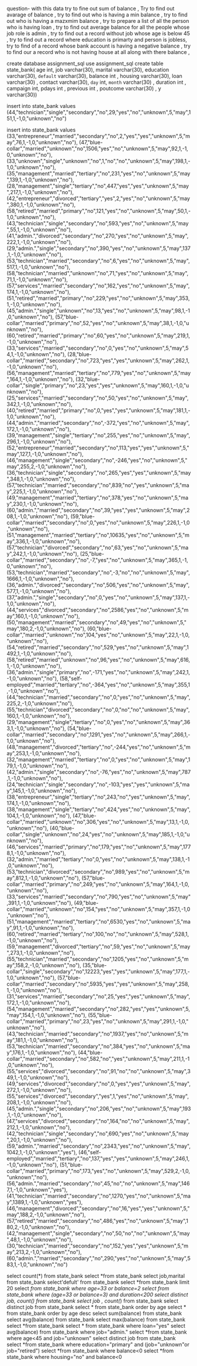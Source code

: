 question- 
with this data try to fine out sum of balance ,
Try to find out avarage of balance ,
try to find out who is having a min balance ,
try to find out who is having a mazxmim balance ,
try to prepare a list of all the person who is having loan ,
try to find out average balance for all the people whose job role is admin ,
try to find out a record  without job whose age is below 45 ,
try to find out a record where education is primarty and person is jobless,
try to find of a record whose bank account is having a negative balance ,
try to find our a record who is not having house at all along with there balance ,






create database assignment_sql
use assignment_sql
create table  state_bank(
age int,
job varchar(30),
marital varchar(30),
education varchar(30),
`default` varchar(30),
balance int , 
housing varchar(30),
loan varchar(30) , 
contact varchar(30),
`day` int,
`month` varchar(30) , 
duration int , 
campaign int,
pdays int , 
previous int , 
poutcome varchar(30) , 
y varchar(30))

insert into state_bank values
(44,"technician","single","secondary","no",29,"yes","no","unknown",5,"may",151,1,-1,0,"unknown","no")

insert into state_bank values
(33,"entrepreneur","married","secondary","no",2,"yes","yes","unknown",5,"may",76,1,-1,0,"unknown","no"),
(47,"blue-collar","married","unknown","no",1506,"yes","no","unknown",5,"may",92,1,-1,0,"unknown","no"),
(33,"unknown","single","unknown","no",1,"no","no","unknown",5,"may",198,1,-1,0,"unknown","no"),
(35,"management","married","tertiary","no",231,"yes","no","unknown",5,"may",139,1,-1,0,"unknown","no"),
(28,"management","single","tertiary","no",447,"yes","yes","unknown",5,"may",217,1,-1,0,"unknown","no"),
(42,"entrepreneur","divorced","tertiary","yes",2,"yes","no","unknown",5,"may",380,1,-1,0,"unknown","no"),
(58,"retired","married","primary","no",121,"yes","no","unknown",5,"may",50,1,-1,0,"unknown","no"),
(43,"technician","single","secondary","no",593,"yes","no","unknown",5,"may",55,1,-1,0,"unknown","no"),
(41,"admin.","divorced","secondary","no",270,"yes","no","unknown",5,"may",222,1,-1,0,"unknown","no"),
(29,"admin.","single","secondary","no",390,"yes","no","unknown",5,"may",137,1,-1,0,"unknown","no"),
(53,"technician","married","secondary","no",6,"yes","no","unknown",5,"may",517,1,-1,0,"unknown","no"),
(58,"technician","married","unknown","no",71,"yes","no","unknown",5,"may",71,1,-1,0,"unknown","no"),
(57,"services","married","secondary","no",162,"yes","no","unknown",5,"may",174,1,-1,0,"unknown","no"),
(51,"retired","married","primary","no",229,"yes","no","unknown",5,"may",353,1,-1,0,"unknown","no"),
(45,"admin.","single","unknown","no",13,"yes","no","unknown",5,"may",98,1,-1,0,"unknown","no"),
(57,"blue-collar","married","primary","no",52,"yes","no","unknown",5,"may",38,1,-1,0,"unknown","no"),
(60,"retired","married","primary","no",60,"yes","no","unknown",5,"may",219,1,-1,0,"unknown","no"),
(33,"services","married","secondary","no",0,"yes","no","unknown",5,"may",54,1,-1,0,"unknown","no"),
(28,"blue-collar","married","secondary","no",723,"yes","yes","unknown",5,"may",262,1,-1,0,"unknown","no"),
(56,"management","married","tertiary","no",779,"yes","no","unknown",5,"may",164,1,-1,0,"unknown","no"),
(32,"blue-collar","single","primary","no",23,"yes","yes","unknown",5,"may",160,1,-1,0,"unknown","no"),
(25,"services","married","secondary","no",50,"yes","no","unknown",5,"may",342,1,-1,0,"unknown","no"),
(40,"retired","married","primary","no",0,"yes","yes","unknown",5,"may",181,1,-1,0,"unknown","no"),
(44,"admin.","married","secondary","no",-372,"yes","no","unknown",5,"may",172,1,-1,0,"unknown","no"),
(39,"management","single","tertiary","no",255,"yes","no","unknown",5,"may",296,1,-1,0,"unknown","no"),
(52,"entrepreneur","married","secondary","no",113,"yes","yes","unknown",5,"may",127,1,-1,0,"unknown","no"),
(46,"management","single","secondary","no",-246,"yes","no","unknown",5,"may",255,2,-1,0,"unknown","no"),
(36,"technician","single","secondary","no",265,"yes","yes","unknown",5,"may",348,1,-1,0,"unknown","no"),
(57,"technician","married","secondary","no",839,"no","yes","unknown",5,"may",225,1,-1,0,"unknown","no"),
(49,"management","married","tertiary","no",378,"yes","no","unknown",5,"may",230,1,-1,0,"unknown","no"),
(60,"admin.","married","secondary","no",39,"yes","yes","unknown",5,"may",208,1,-1,0,"unknown","no"),
(59,"blue-collar","married","secondary","no",0,"yes","no","unknown",5,"may",226,1,-1,0,"unknown","no"),
(51,"management","married","tertiary","no",10635,"yes","no","unknown",5,"may",336,1,-1,0,"unknown","no"),
(57,"technician","divorced","secondary","no",63,"yes","no","unknown",5,"may",242,1,-1,0,"unknown","no"),
(25,"blue-collar","married","secondary","no",-7,"yes","no","unknown",5,"may",365,1,-1,0,"unknown","no"),
(53,"technician","married","secondary","no",-3,"no","no","unknown",5,"may",1666,1,-1,0,"unknown","no"),
(36,"admin.","divorced","secondary","no",506,"yes","no","unknown",5,"may",577,1,-1,0,"unknown","no"),
(37,"admin.","single","secondary","no",0,"yes","no","unknown",5,"may",137,1,-1,0,"unknown","no"),
(44,"services","divorced","secondary","no",2586,"yes","no","unknown",5,"may",160,1,-1,0,"unknown","no"),
(50,"management","married","secondary","no",49,"yes","no","unknown",5,"may",180,2,-1,0,"unknown","no"),
(60,"blue-collar","married","unknown","no",104,"yes","no","unknown",5,"may",22,1,-1,0,"unknown","no"),
(54,"retired","married","secondary","no",529,"yes","no","unknown",5,"may",1492,1,-1,0,"unknown","no"),
(58,"retired","married","unknown","no",96,"yes","no","unknown",5,"may",616,1,-1,0,"unknown","no"),
(36,"admin.","single","primary","no",-171,"yes","no","unknown",5,"may",242,1,-1,0,"unknown","no"),
(58,"self-employed","married","tertiary","no",-364,"yes","no","unknown",5,"may",355,1,-1,0,"unknown","no"),
(44,"technician","married","secondary","no",0,"yes","no","unknown",5,"may",225,2,-1,0,"unknown","no"),
(55,"technician","divorced","secondary","no",0,"no","no","unknown",5,"may",160,1,-1,0,"unknown","no"),
(29,"management","single","tertiary","no",0,"yes","no","unknown",5,"may",363,1,-1,0,"unknown","no"),
(54,"blue-collar","married","secondary","no",1291,"yes","no","unknown",5,"may",266,1,-1,0,"unknown","no"),
(48,"management","divorced","tertiary","no",-244,"yes","no","unknown",5,"may",253,1,-1,0,"unknown","no"),
(32,"management","married","tertiary","no",0,"yes","no","unknown",5,"may",179,1,-1,0,"unknown","no"),
(42,"admin.","single","secondary","no",-76,"yes","no","unknown",5,"may",787,1,-1,0,"unknown","no"),
(24,"technician","single","secondary","no",-103,"yes","yes","unknown",5,"may",145,1,-1,0,"unknown","no"),
(38,"entrepreneur","single","tertiary","no",243,"no","yes","unknown",5,"may",174,1,-1,0,"unknown","no"),
(38,"management","single","tertiary","no",424,"yes","no","unknown",5,"may",104,1,-1,0,"unknown","no"),
(47,"blue-collar","married","unknown","no",306,"yes","no","unknown",5,"may",13,1,-1,0,"unknown","no"),
(40,"blue-collar","single","unknown","no",24,"yes","no","unknown",5,"may",185,1,-1,0,"unknown","no"),
(46,"services","married","primary","no",179,"yes","no","unknown",5,"may",1778,1,-1,0,"unknown","no"),
(32,"admin.","married","tertiary","no",0,"yes","no","unknown",5,"may",138,1,-1,0,"unknown","no"),
(53,"technician","divorced","secondary","no",989,"yes","no","unknown",5,"may",812,1,-1,0,"unknown","no"),
(57,"blue-collar","married","primary","no",249,"yes","no","unknown",5,"may",164,1,-1,0,"unknown","no"),
(33,"services","married","secondary","no",790,"yes","no","unknown",5,"may",391,1,-1,0,"unknown","no"),
(49,"blue-collar","married","unknown","no",154,"yes","no","unknown",5,"may",357,1,-1,0,"unknown","no"),
(51,"management","married","tertiary","no",6530,"yes","no","unknown",5,"may",91,1,-1,0,"unknown","no"),
(60,"retired","married","tertiary","no",100,"no","no","unknown",5,"may",528,1,-1,0,"unknown","no"),
(59,"management","divorced","tertiary","no",59,"yes","no","unknown",5,"may",273,1,-1,0,"unknown","no"),
(55,"technician","married","secondary","no",1205,"yes","no","unknown",5,"may",158,2,-1,0,"unknown","no"),
(35,"blue-collar","single","secondary","no",12223,"yes","yes","unknown",5,"may",177,1,-1,0,"unknown","no"),
(57,"blue-collar","married","secondary","no",5935,"yes","yes","unknown",5,"may",258,1,-1,0,"unknown","no"),
(31,"services","married","secondary","no",25,"yes","yes","unknown",5,"may",172,1,-1,0,"unknown","no"),
(54,"management","married","secondary","no",282,"yes","yes","unknown",5,"may",154,1,-1,0,"unknown","no"),
(55,"blue-collar","married","primary","no",23,"yes","no","unknown",5,"may",291,1,-1,0,"unknown","no"),
(43,"technician","married","secondary","no",1937,"yes","no","unknown",5,"may",181,1,-1,0,"unknown","no"),
(53,"technician","married","secondary","no",384,"yes","no","unknown",5,"may",176,1,-1,0,"unknown","no"),
(44,"blue-collar","married","secondary","no",582,"no","yes","unknown",5,"may",211,1,-1,0,"unknown","no"),
(55,"services","divorced","secondary","no",91,"no","no","unknown",5,"may",349,1,-1,0,"unknown","no"),
(49,"services","divorced","secondary","no",0,"yes","yes","unknown",5,"may",272,1,-1,0,"unknown","no"),
(55,"services","divorced","secondary","yes",1,"yes","no","unknown",5,"may",208,1,-1,0,"unknown","no"),
(45,"admin.","single","secondary","no",206,"yes","no","unknown",5,"may",193,1,-1,0,"unknown","no"),
(47,"services","divorced","secondary","no",164,"no","no","unknown",5,"may",212,1,-1,0,"unknown","no"),
(42,"technician","single","secondary","no",690,"yes","no","unknown",5,"may",20,1,-1,0,"unknown","no"),
(59,"admin.","married","secondary","no",2343,"yes","no","unknown",5,"may",1042,1,-1,0,"unknown","yes"),
(46,"self-employed","married","tertiary","no",137,"yes","yes","unknown",5,"may",246,1,-1,0,"unknown","no"),
(51,"blue-collar","married","primary","no",173,"yes","no","unknown",5,"may",529,2,-1,0,"unknown","no"),
(56,"admin.","married","secondary","no",45,"no","no","unknown",5,"may",1467,1,-1,0,"unknown","yes"),
(41,"technician","married","secondary","no",1270,"yes","no","unknown",5,"may",1389,1,-1,0,"unknown","yes"),
(46,"management","divorced","secondary","no",16,"yes","yes","unknown",5,"may",188,2,-1,0,"unknown","no"),
(57,"retired","married","secondary","no",486,"yes","no","unknown",5,"may",180,2,-1,0,"unknown","no"),
(42,"management","single","secondary","no",50,"no","no","unknown",5,"may",48,1,-1,0,"unknown","no"),
(30,"technician","married","secondary","no",152,"yes","yes","unknown",5,"may",213,2,-1,0,"unknown","no"),
(60,"admin.","married","secondary","no",290,"yes","no","unknown",5,"may",583,1,-1,0,"unknown","no")

select count(*) from state_bank
select *from state_bank
select job,marital from state_bank
select'defult' from state_bank
select *from state_bank limit 20
select *from state_bank where age=33 or balance=2
select *from state_bank where (age=33 or balance=3) and duration<200
select distinct job, count(*) from state_bank 
select  job , count(*) from state_bank 
select distinct job from state_bank
select * from state_bank order by age
select * from state_bank order by age desc
select sum(balance) from state_bank
select avg(balance) from state_bank
select max(balance) from state_bank
select *from state_bank
select * from state_bank where loan="yes"
select avg(balance) from state_bank where job="admin."
select *from state_bank where age<45 and job="unknown"
select distinct job from state_bank
select *from state_bank where education="primary" and (job="unknown"or job="retired") 
select *from state_bank where balance<0
select *from state_bank where housing="no" and balance<0
